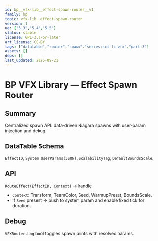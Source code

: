 ```yaml
---
id: bp__vfx-lib__effect-spawn-router__v1
family: bp
topic: vfx-lib__effect-spawn-router
version: 1
ue: ["5.3","5.4","5.5"]
status: stable
license: GPL-3.0-or-later
art_license: CC-BY
tags: ["datatable","router","spawn","series:sci-fi-vfx","part:3"]
assets: []
deps: []
last_updated: 2025-09-21
---
```



# BP VFX Library — Effect Spawn Router


## Summary
Centralized spawn API: data‑driven Niagara spawns with user‑param injection and debug.


## DataTable Schema
`EffectID`, `System`, `UserParams(JSON)`, `ScalabilityTag`, `DefaultBoundsScale`.


## API
`RouteEffect(EffectID, Context)` → handle
- `Context`: Transform, TeamColor, Seed, WarmupPreset, BoundsScale.
- If `Seed` present → push to system param and enable fixed tick for duration.


## Debug
`VFXRouter.Log` bool toggles spawn prints with resolved params.
